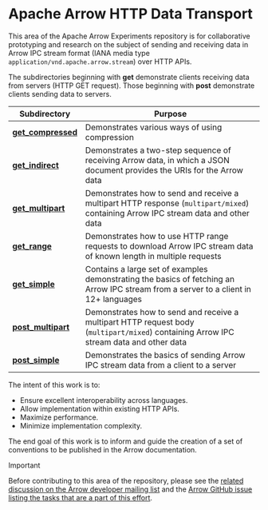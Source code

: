 <!---
  Licensed to the Apache Software Foundation (ASF) under one
  or more contributor license agreements.  See the NOTICE file
  distributed with this work for additional information
  regarding copyright ownership.  The ASF licenses this file
  to you under the Apache License, Version 2.0 (the
  "License"); you may not use this file except in compliance
  with the License.  You may obtain a copy of the License at

    http://www.apache.org/licenses/LICENSE-2.0

  Unless required by applicable law or agreed to in writing,
  software distributed under the License is distributed on an
  "AS IS" BASIS, WITHOUT WARRANTIES OR CONDITIONS OF ANY
  KIND, either express or implied.  See the License for the
  specific language governing permissions and limitations
  under the License.
-->

# Apache Arrow HTTP Data Transport

This area of the Apache Arrow Experiments repository is for collaborative prototyping and research on the subject of sending and receiving data in Arrow IPC stream format (IANA media type `application/vnd.apache.arrow.stream`) over HTTP APIs.

The subdirectories beginning with **get** demonstrate clients receiving data from servers (HTTP GET request). Those beginning with **post** demonstrate clients sending data to servers.

| Subdirectory | Purpose |
| ------------ | ------- |
| **[get_compressed](get_compressed)** | Demonstrates various ways of using compression |
| **[get_indirect](get_indirect)** | Demonstrates a two-step sequence of receiving Arrow data, in which a JSON document provides the URIs for the Arrow data |
| **[get_multipart](get_multipart)** | Demonstrates how to send and receive a multipart HTTP response (`multipart/mixed`) containing Arrow IPC stream data and other data |
| **[get_range](get_range)** | Demonstrates how to use HTTP range requests to download Arrow IPC stream data of known length in multiple requests |
| **[get_simple](get_simple)** | Contains a large set of examples demonstrating the basics of fetching an Arrow IPC stream from a server to a client in 12+ languages |
| **[post_multipart](post_multipart)** | Demonstrates how to send and receive a multipart HTTP request body (`multipart/mixed`) containing Arrow IPC stream data and other data |
| **[post_simple](post_simple)** | Demonstrates the basics of sending Arrow IPC stream data from a client to a server |


The intent of this work is to:
- Ensure excellent interoperability across languages.
- Allow implementation within existing HTTP APIs.
- Maximize performance.
- Minimize implementation complexity.

The end goal of this work is to inform and guide the creation of a set of conventions to be published in the Arrow documentation.

> [!IMPORTANT]
> Before contributing to this area of the repository, please see the [related discussion on the Arrow developer mailing list](https://lists.apache.org/thread/vfz74gv1knnhjdkro47shzd1z5g5ggnf) and the [Arrow GitHub issue listing the tasks that are a part of this effort](https://github.com/apache/arrow/issues/40465).
